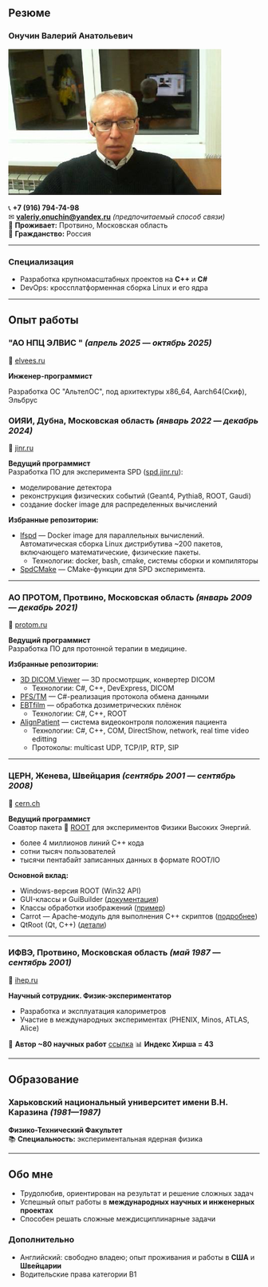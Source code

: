 ## **Резюме**  

### **Онучин Валерий Анатольевич**  
![фото](./me.jpg)  

📞 **+7 (916) 794-74-98**  
✉ **valeriy.onuchin@yandex.ru** *(предпочитаемый способ связи)*  
📍 **Проживает:** Протвино, Московская область  
🛂 **Гражданство:** Россия  

---

### **Специализация**  
- Разработка крупномасштабных проектов на **C++** и **C#**
- DevOps: кроссплатформенная сборка Linux и его ядра   
 

---

## **Опыт работы**  

### **"АО НПЦ ЭЛВИС "** *(апрель 2025 — октябрь 2025)* 

🔗 [elvees.ru](https://elvees.ru)

**Инженер-программист**

Разработка ОС "АльтелОС", под архитектуры x86_64, Aarch64(Скиф), Эльбрус

### **ОИЯИ, Дубна, Московская область** *(январь 2022 — декабрь 2024)*  
🔗 [jinr.ru](https://jinr.ru)  

**Ведущий программист**  
Разработка ПО для эксперимента SPD ([spd.jinr.ru](https://spd.jinr.ru)):  
- моделирование детектора  
- реконструкция физических событий (Geant4, Pythia8, ROOT, Gaudi)  
- создание docker image для распределенных вычислений

**Избранные репозитории:**  
- [lfspd](https://github.com/lfspd/lfspd) — Docker image для параллельных вычислений. 
	Автоматическая сборка Linux дистрибутива ~200 пакетов, включающего математические, физические пакеты.
   - Технологии: docker, bash, cmake, системы сборки и компиляторы  
- [SpdCMake](https://git.jinr.ru/x2v0/SpdCMake) — CMake-функции для SPD эксперимента.  

---

### **АО ПРОТОМ, Протвино, Московская область** *(январь 2009 — декабрь 2021)*  
🔗 [protom.ru](https://protom.ru)  

**Ведущий программист**  
Разработка ПО для протонной терапии в медицине.  

**Избранные репозитории:**  
- [3D DICOM Viewer](https://dicom2fmm.github.io) — 3D просмотрщик, конвертер DICOM 
    - Технологии: C#, C++, DevExpress, DICOM
- [PFS/TM](https://x2v0.github.io/TM/docs) — C#-реализация протокола обмена данными  
- [EBTfilm](https://x2v0.github.io/EBTfilm) — обработка дозиметрических плёнок 
    - Технологии: C#, C++, ROOT 
- [AlignPatient](https://github.com/x2v0/AlignPatient) — система видеоконтроля положения пациента  
    - Технологии: C#, C++, COM, DirectShow, network, real time video editting
    - Протоколы: multicast UDP, TCP/IP, RTP, SIP

---

### **ЦЕРН, Женева, Швейцария** *(сентябрь 2001 — сентябрь 2008)*  
🔗 [cern.ch](https://cern.ch)  

**Ведущий программист**  
Соавтор пакета 🔗 [ROOT](https://root.cern.ch) для экспериментов Физики Высоких Энергий.  
- более 4 миллионов линий C++ кода
- сотни тысяч пользователей
- тысячи пентабайт записанных данных в формате ROOT/IO

**Основной вклад:**  
- Windows-версия ROOT (Win32 API) 
- GUI-классы и GuiBuilder ([документация](https://root.cern.ch/root/htmldoc/guides/users-guide/WritingGUI.html))  
- Классы обработки изображений ([пример](https://root.cern.ch/doc/v630/group__tutorial__image.html))  
- Carrot — Apache-модуль для выполнения C++ скриптов ([подробнее](https://sourceforge.net/projects/carrot))  
- QtRoot (Qt, C++) ([детали](https://www.gnome-look.org/p/1131848/)) 


---

### **ИФВЭ, Протвино, Московская область** *(май 1987 — сентябрь 2001)*  
🔗 [ihep.ru](http://ihep.ru)  

**Научный сотрудник. Физик-экспериментатор**  
- Разработка и эксплуатация калориметров  
- Участие в международных экспериментах (PHENIX, Minos, ATLAS, Alice)  

📜 **Автор ~80 научных работ**  [ссылка](https://www.scopus.com/authid/detail.uri?authorId=8401982000)
📊 **Индекс Хирша = 43**  

---

## **Образование**  

### **Харьковский национальный университет имени В.Н. Каразина** *(1981—1987)*  
**Физико-Технический Факультет**  
📚 **Специальность:** экспериментальная ядерная физика  

---

## **Обо мне**  
- Трудолюбив, ориентирован на результат и решение сложных задач
- Успешный опыт работы в **международных научных и инженерных проектах**
- Способен решать сложные междисциплинарные задачи 


### **Дополнительно**  
- Английский: свободно владею; опыт проживания и работы в **США** и **Швейцарии**
- Водительские права категории B1  
